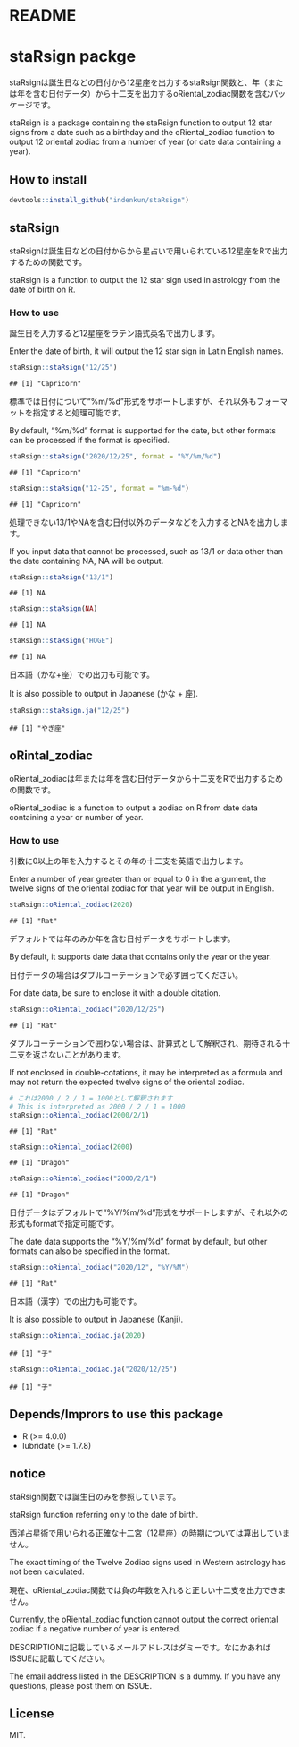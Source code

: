 README
================

# staRsign packge

staRsignは誕生日などの日付から12星座を出力するstaRsign関数と、年（または年を含む日付データ）から十二支を出力するoRiental\_zodiac関数を含むパッケージです。

staRsign is a package containing the staRsign function to output 12 star
signs from a date such as a birthday and the oRiental\_zodiac function
to output 12 oriental zodiac from a number of year (or date data
containing a year).

## How to install

``` r
devtools::install_github("indenkun/staRsign")
```

## staRsign

staRsignは誕生日などの日付からから星占いで用いられている12星座をRで出力するための関数です。

staRsign is a function to output the 12 star sign used in astrology from
the date of birth on R.

### How to use

誕生日を入力すると12星座をラテン語式英名で出力します。

Enter the date of birth, it will output the 12 star sign in Latin
English names.

``` r
staRsign::staRsign("12/25")
```

    ## [1] "Capricorn"

標準では日付について“%m/%d”形式をサポートしますが、それ以外もフォーマットを指定すると処理可能です。

By default, “%m/%d” format is supported for the date, but other formats
can be processed if the format is specified.

``` r
staRsign::staRsign("2020/12/25", format = "%Y/%m/%d")
```

    ## [1] "Capricorn"

``` r
staRsign::staRsign("12-25", format = "%m-%d")
```

    ## [1] "Capricorn"

処理できない13/1やNAを含む日付以外のデータなどを入力するとNAを出力します。

If you input data that cannot be processed, such as 13/1 or data other
than the date containing NA, NA will be output.

``` r
staRsign::staRsign("13/1")
```

    ## [1] NA

``` r
staRsign::staRsign(NA)
```

    ## [1] NA

``` r
staRsign::staRsign("HOGE")
```

    ## [1] NA

日本語（かな+座）での出力も可能です。

It is also possible to output in Japanese (かな + 座).

``` r
staRsign::staRsign.ja("12/25")
```

    ## [1] "やぎ座"

## oRintal\_zodiac

oRiental\_zodiacは年または年を含む日付データから十二支をRで出力するための関数です。

oRiental\_zodiac is a function to output a zodiac on R from date data
containing a year or number of year.

### How to use

引数に0以上の年を入力するとその年の十二支を英語で出力します。

Enter a number of year greater than or equal to 0 in the argument, the
twelve signs of the oriental zodiac for that year will be output in
English.

``` r
staRsign::oRiental_zodiac(2020)
```

    ## [1] "Rat"

デフォルトでは年のみか年を含む日付データをサポートします。

By default, it supports date data that contains only the year or the
year.

日付データの場合はダブルコーテーションで必ず囲ってください。

For date data, be sure to enclose it with a double citation.

``` r
staRsign::oRiental_zodiac("2020/12/25")
```

    ## [1] "Rat"

ダブルコーテーションで囲わない場合は、計算式として解釈され、期待される十二支を返さないことがあります。

If not enclosed in double-cotations, it may be interpreted as a formula
and may not return the expected twelve signs of the oriental zodiac.

``` r
# これは2000 / 2 / 1 = 1000として解釈されます 
# This is interpreted as 2000 / 2 / 1 = 1000
staRsign::oRiental_zodiac(2000/2/1)
```

    ## [1] "Rat"

``` r
staRsign::oRiental_zodiac(2000)
```

    ## [1] "Dragon"

``` r
staRsign::oRiental_zodiac("2000/2/1")
```

    ## [1] "Dragon"

日付データはデフォルトで“%Y/%m/%d”形式をサポートしますが、それ以外の形式もformatで指定可能です。

The date data supports the “%Y/%m/%d” format by default, but other
formats can also be specified in the format.

``` r
staRsign::oRiental_zodiac("2020/12", "%Y/%M")
```

    ## [1] "Rat"

日本語（漢字）での出力も可能です。

It is also possible to output in Japanese (Kanji).

``` r
staRsign::oRiental_zodiac.ja(2020)
```

    ## [1] "子"

``` r
staRsign::oRiental_zodiac.ja("2020/12/25")
```

    ## [1] "子"

## Depends/Imprors to use this package

  - R (\>= 4.0.0)
  - lubridate (\>= 1.7.8)

## notice

staRsign関数では誕生日のみを参照しています。

staRsign function referring only to the date of birth.

西洋占星術で用いられる正確な十二宮（12星座）の時期については算出していません。

The exact timing of the Twelve Zodiac signs used in Western astrology
has not been calculated.

現在、oRiental\_zodiac関数では負の年数を入れると正しい十二支を出力できません。

Currently, the oRiental\_zodiac function cannot output the correct
oriental zodiac if a negative number of year is entered.

DESCRIPTIONに記載しているメールアドレスはダミーです。なにかあればISSUEに記載してください。

The email address listed in the DESCRIPTION is a dummy. If you have any
questions, please post them on ISSUE.

## License

MIT.
